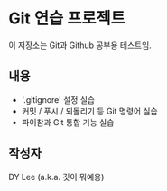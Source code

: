 # Git 연습 프로젝트

이 저장소는 Git과 Github 공부용 테스트임.

## 내용

- '.gitignore' 설정 실습
- 커밋 / 푸시 / 되돌리기 등 Git 명령어 실습
- 파이참과 Git 통합 기능 실습


## 작성자
DY Lee (a.k.a. 깃이 뭐예용)